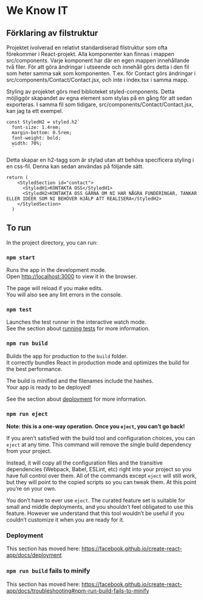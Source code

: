 # We Know IT 
## Förklaring av filstruktur
Projektet ivolverad en relativt standardiserad filstruktur som ofta förekommer i React-projekt. Alla komponenter kan finnas i mappen src/components. Varje komponent har där en egen mappen innehållande två filer. För att göra ändringar i utseende och innehåll görs detta i den fil som heter samma sak som komponenten. T.ex. för Contact görs ändringar i src/components/Contact/Contact.jsx, och inte i index.tsx i samma mapp.

Styling av projektet görs med biblioteket styled-components. Detta möjliggör skapandet av egna element som stylas på en gång för att sedan exporteras. I samma fil som tidigare, src/components/Contact/Contact.jsx, kan jag ta ett exempel.

```
const StyledH2 = styled.h2`
  font-size: 1.4rem;
  margin-bottom: 0.5rem;
  font-weight: bold;
  width: 70%;
  `
```
Detta skapar en h2-tagg som är stylad utan att behöva specificera styling i en css-fil. Denna kan sedan användas på följande sätt.

```
return (
    <StyledSection id="contact">
      <StyledH1>KONTAKTA OSS</StyledH1>
      <StyledH2>KONTAKTA OSS GÄRNA OM NI HAR NÅGRA FUNDERINGAR, TANKAR ELLER IDÉER SOM NI BEHÖVER HJÄLP ATT REALISERA</StyledH2>
    </StyledSection>
  )
```

## To run

In the project directory, you can run:

### `npm start`

Runs the app in the development mode.<br />
Open [http://localhost:3000](http://localhost:3000) to view it in the browser.

The page will reload if you make edits.<br />
You will also see any lint errors in the console.

### `npm test`

Launches the test runner in the interactive watch mode.<br />
See the section about [running tests](https://facebook.github.io/create-react-app/docs/running-tests) for more information.

### `npm run build`

Builds the app for production to the `build` folder.<br />
It correctly bundles React in production mode and optimizes the build for the best performance.

The build is minified and the filenames include the hashes.<br />
Your app is ready to be deployed!

See the section about [deployment](https://facebook.github.io/create-react-app/docs/deployment) for more information.

### `npm run eject`

**Note: this is a one-way operation. Once you `eject`, you can’t go back!**

If you aren’t satisfied with the build tool and configuration choices, you can `eject` at any time. This command will remove the single build dependency from your project.

Instead, it will copy all the configuration files and the transitive dependencies (Webpack, Babel, ESLint, etc) right into your project so you have full control over them. All of the commands except `eject` will still work, but they will point to the copied scripts so you can tweak them. At this point you’re on your own.

You don’t have to ever use `eject`. The curated feature set is suitable for small and middle deployments, and you shouldn’t feel obligated to use this feature. However we understand that this tool wouldn’t be useful if you couldn’t customize it when you are ready for it.

### Deployment

This section has moved here: https://facebook.github.io/create-react-app/docs/deployment

### `npm run build` fails to minify

This section has moved here: https://facebook.github.io/create-react-app/docs/troubleshooting#npm-run-build-fails-to-minify
